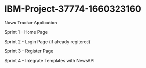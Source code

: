 # IBM-Project-37774-1660323160
News Tracker Application

Sprint 1 - Home Page

Sprint 2 - Login Page (if already regitered)

Sprint 3 - Register Page

Sprint 4 - Integrate Templates with NewsAPI
